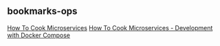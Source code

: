 ## bookmarks-ops

[How To Cook Microservices](http://howtocookmicroservices.com)
[How To Cook Microservices - Development with Docker Compose](http://howtocookmicroservices.com/docker-compose/)
